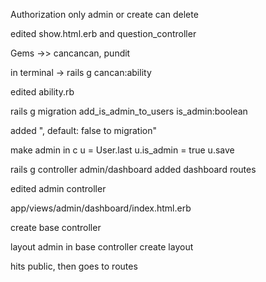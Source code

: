 Authorization only admin or create can delete

edited show.html.erb and question_controller


Gems ->> cancancan, pundit

in terminal -> rails g cancan:ability

edited ability.rb


rails g migration add_is_admin_to_users is_admin:boolean

added ", default: false to migration"


make admin in c
  u = User.last
  u.is_admin = true
  u.save






rails g controller admin/dashboard
added dashboard routes


edited admin controller

app/views/admin/dashboard/index.html.erb


create base controller

layout admin in base controller
create layout



hits public, then goes to routes
